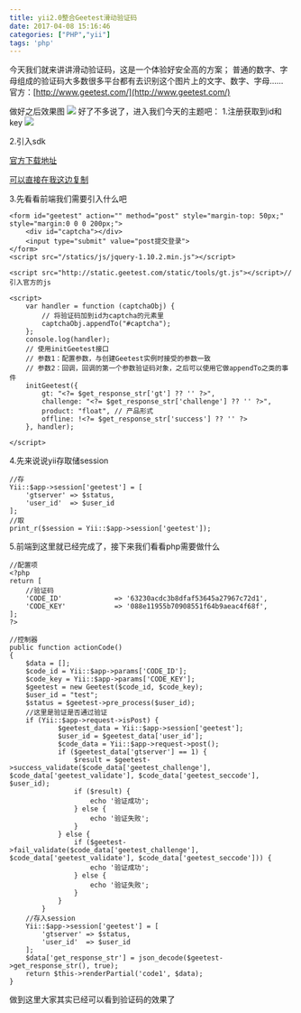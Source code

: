 ```yaml
---
title: yii2.0整合Geetest滑动验证码
date: 2017-04-08 15:16:46
categories: ["PHP","yii"]
tags: 'php'
---
```


今天我们就来讲讲滑动验证码，这是一个体验好安全高的方案；
普通的数字、字母组成的验证码大多数很多平台都有去识别这个图片上的文字、数字、字母……
官方：[http://www.geetest.com/](http://www.geetest.com/)

做好之后效果图
<img src="http://oni42o7kl.bkt.clouddn.com/8.png">
好了不多说了，进入我们今天的主题吧：
1.注册获取到id和key
<img src="http://oni42o7kl.bkt.clouddn.com/10.png">

2.引入sdk

[官方下载地址]()

[可以直接在我这边复制](http://oni42o7kl.bkt.clouddn.com/Geetest.php)

3.先看看前端我们需要引入什么吧

~~~
<form id="geetest" action="" method="post" style="margin-top: 50px;" style="margin:0 0 0 200px;">
    <div id="captcha"></div>
    <input type="submit" value="post提交登录">
</form>
<script src="/statics/js/jquery-1.10.2.min.js"></script>

<script src="http://static.geetest.com/static/tools/gt.js"></script>//引入官方的js

<script>
    var handler = function (captchaObj) {
        // 将验证码加到id为captcha的元素里
        captchaObj.appendTo("#captcha");
    };
    console.log(handler);
    // 使用initGeetest接口
    // 参数1：配置参数，与创建Geetest实例时接受的参数一致
    // 参数2：回调，回调的第一个参数验证码对象，之后可以使用它做appendTo之类的事件
    initGeetest({
        gt: "<?= $get_response_str['gt'] ?? '' ?>",
        challenge: "<?= $get_response_str['challenge'] ?? '' ?>",
        product: "float", // 产品形式
        offline: !<?= $get_response_str['success'] ?? '' ?>
    }, handler);

</script>
~~~

4.先来说说yii存取储session

~~~
//存
Yii::$app->session['geetest'] = [
    'gtserver' => $status,
    'user_id'  => $user_id
];
//取
print_r($session = Yii::$app->session['geetest']);
~~~


5.前端到这里就已经完成了，接下来我们看看php需要做什么

~~~
//配置项
<?php
return [
    //验证码
    'CODE_ID'             => '63230acdc3b8dfaf53645a27967c72d1',
    'CODE_KEY'            => '088e11955b70908551f64b9aeac4f68f',
];
?>

//控制器
public function actionCode()
{
    $data = [];
    $code_id = Yii::$app->params['CODE_ID'];
    $code_key = Yii::$app->params['CODE_KEY'];
    $geetest = new Geetest($code_id, $code_key);
    $user_id = "test";
    $status = $geetest->pre_process($user_id);
    //这里是验证是否通过验证
    if (Yii::$app->request->isPost) {
            $geetest_data = Yii::$app->session['geetest'];
            $user_id = $geetest_data['user_id'];
            $code_data = Yii::$app->request->post();
            if ($geetest_data['gtserver'] == 1) {
                $result = $geetest->success_validate($code_data['geetest_challenge'], $code_data['geetest_validate'], $code_data['geetest_seccode'], $user_id);
                if ($result) {
                    echo '验证成功';
                } else {
                    echo '验证失败';
                }
            } else {
                if ($geetest->fail_validate($code_data['geetest_challenge'], $code_data['geetest_validate'], $code_data['geetest_seccode'])) {
                    echo '验证成功';
                } else {
                    echo '验证失败';
                }
            }
        }
    //存入session
    Yii::$app->session['geetest'] = [
        'gtserver' => $status,
        'user_id'  => $user_id
    ];
    $data['get_response_str'] = json_decode($geetest->get_response_str(), true);
    return $this->renderPartial('code1', $data);
}
~~~

做到这里大家其实已经可以看到验证码的效果了

